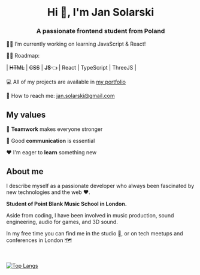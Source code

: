 <h1 align="center">Hi 👋, I'm Jan Solarski</h1>
<h3 align="center">A passionate frontend student from Poland</h3>

👷‍♂️ I’m currently working on learning JavaScript & React!

👨‍🎓 Roadmap:

| ~~HTML~~ | ~~CSS~~ | **JS**👈 | React | TypeScript | ThreeJS | 

💻 All of my projects are available in [my portfolio](https://jansolarski.com)

📧 How to reach me: jan.solarski@gmail.com

## My values

:open_hands: **Teamwork** makes everyone stronger <br/>

:key: Good **communication** is essential <br/>

:hearts: I'm eager to **learn** something new <br/>

## About me

I describe myself as a passionate developer who always been fascinated by new technologies and the web ❤️.

**Student of Point Blank Music School in London.** 

Aside from coding, I have been involved in music production, sound engineering, audio for games, and 3D sound.

In my free time you can find me in the studio 🎹, or on tech meetups and conferences in London 🗺

<br>

[![Top Langs](https://github-readme-stats.vercel.app/api/top-langs/?username=jan-solarski&layout=compact)](https://github.com/anuraghazra/github-readme-stats)
